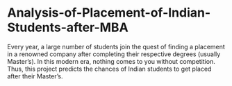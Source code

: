 # Analysis-of-Placement-of-Indian-Students-after-MBA
Every year, a large number of students join the quest of finding a placement in a renowned company after completing their respective degrees (usually Master’s). In this modern era, nothing comes to you without competition. Thus, this project predicts the chances of Indian students to get placed after their Master’s.
